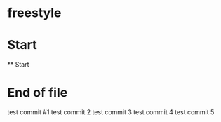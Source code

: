 # freestyle

# Start
** Start
# End of file
test commit #1
test commit 2
test commit 3
test commit 4
test commit 5
